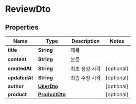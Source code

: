 
# ReviewDto

## Properties
Name | Type | Description | Notes
------------ | ------------- | ------------- | -------------
**title** | **String** | 제목 | 
**content** | **String** | 본문 | 
**createdAt** | **String** | 최초 생성 시각 |  [optional]
**updatedAt** | **String** | 최종 수정 시각 |  [optional]
**author** | [**UserDto**](UserDto.md) |  |  [optional]
**product** | [**ProductDto**](ProductDto.md) |  |  [optional]



